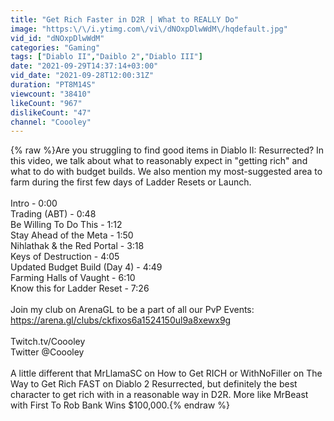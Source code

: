 ```yaml
---
title: "Get Rich Faster in D2R | What to REALLY Do"
image: "https:\/\/i.ytimg.com\/vi\/dNOxpDlwWdM\/hqdefault.jpg"
vid_id: "dNOxpDlwWdM"
categories: "Gaming"
tags: ["Diablo II","Daiblo 2","Diablo III"]
date: "2021-09-29T14:37:14+03:00"
vid_date: "2021-09-28T12:00:31Z"
duration: "PT8M14S"
viewcount: "38410"
likeCount: "967"
dislikeCount: "47"
channel: "Coooley"
---
```

{% raw %}Are you struggling to find good items in Diablo II: Resurrected? In this video, we talk about what to reasonably expect in &quot;getting rich&quot; and what to do with budget builds. We also mention my most-suggested area to farm during the first few days of Ladder Resets or Launch.<br /><br />Intro - 0:00<br />Trading (ABT) - 0:48<br />Be Willing To Do This - 1:12<br />Stay Ahead of the Meta - 1:50<br />Nihlathak &amp; the Red Portal - 3:18<br />Keys of Destruction - 4:05<br />Updated Budget Build (Day 4) - 4:49<br />Farming Halls of Vaught - 6:10<br />Know this for Ladder Reset - 7:26<br /><br />Join my club on ArenaGL to be a part of all our PvP Events:<br /><a rel="nofollow" target="blank" href="https://arena.gl/clubs/ckfixos6a1524150ul9a8xewx9g">https://arena.gl/clubs/ckfixos6a1524150ul9a8xewx9g</a><br /><br />Twitch.tv/Coooley<br />Twitter @Coooley<br /><br />A little different that MrLlamaSC on How to Get RICH or WithNoFiller on The Way to Get Rich FAST on Diablo 2 Resurrected, but definitely the best character to get rich with in a reasonable way in D2R. More like MrBeast with First To Rob Bank Wins $100,000.{% endraw %}
